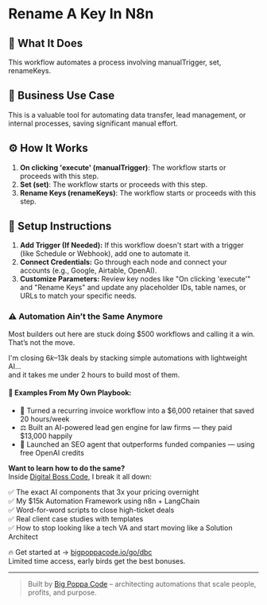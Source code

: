 # Rename A Key In N8n

## 🚀 What It Does
This workflow automates a process involving manualTrigger, set, renameKeys.

## 💼 Business Use Case
This is a valuable tool for automating data transfer, lead management, or internal processes, saving significant manual effort.

## ⚙️ How It Works
1. **On clicking 'execute' (manualTrigger)**: The workflow starts or proceeds with this step.
2. **Set (set)**: The workflow starts or proceeds with this step.
3. **Rename Keys (renameKeys)**: The workflow starts or proceeds with this step.

## 🔧 Setup Instructions
1. **Add Trigger (If Needed):** If this workflow doesn't start with a trigger (like Schedule or Webhook), add one to automate it.
2. **Connect Credentials:** Go through each node and connect your accounts (e.g., Google, Airtable, OpenAI).
3. **Customize Parameters:** Review key nodes like "On clicking 'execute'" and "Rename Keys" and update any placeholder IDs, table names, or URLs to match your specific needs.

### ⚠️ Automation Ain’t the Same Anymore

Most builders out here are stuck doing $500 workflows and calling it a win.  
That’s not the move.  

I'm closing $6k–$13k deals by stacking simple automations with lightweight AI...  
and it takes me under 2 hours to build most of them.

#### 🧠 Examples From My Own Playbook:
- 🔁 Turned a recurring invoice workflow into a $6,000 retainer that saved 20 hours/week  
- ⚖️ Built an AI-powered lead gen engine for law firms — they paid $13,000 happily  
- 🚀 Launched an SEO agent that outperforms funded companies — using free OpenAI credits  

**Want to learn how to do the same?**  
Inside [Digital Boss Code](https://bigpoppacode.io/go/dbc), I break it all down:

✅ The exact AI components that 3x your pricing overnight  
✅ My $15k Automation Framework using n8n + LangChain  
✅ Word-for-word scripts to close high-ticket deals  
✅ Real client case studies with templates  
✅ How to stop looking like a tech VA and start moving like a Solution Architect  

🔥 Get started at → [bigpoppacode.io/go/dbc](https://bigpoppacode.io/go/dbc)  
Limited time access, early birds get the best bonuses.

---

> Built by [Big Poppa Code](https://bigpoppacode.io) – architecting automations that scale people, profits, and purpose.
